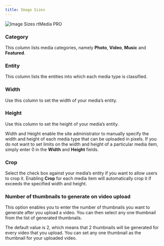 ```yaml
---
title: Image Sizes
---
```


![Image Sizes rtMedia PRO](http://docs.rtcamp.com/wp-content/uploads/2014/06/Image-Sizes-rtMedia-PRO.jpg)


### Category


This column lists media categories, namely **Photo**, **Video**, **Music** and **Featured**.


### Entity


This column lists the entities into which each media type is classified.


### Width


Use this column to set the width of your media’s entity.


### Height


Use this column to set the height of your media’s entity.

Width and Height enable the site administrator to manually specify the width and height of each media type that can be uploaded in pixels. If you do not want to set limits on the width and height of a particular media item, simply enter 0 in the **Width** and **Height** fields.


### Crop


Select the check box against your media’s entity if you want to allow users to crop it. Enabling **Crop** for each media item will automatically crop it if exceeds the specified width and height.


### Number of thumbnails to generate on video upload


This option enables you to enter the number of thumbnails you want to generate after you upload a video. You can then select any one thumbnail from the list of generated thumbnails.

The default value is 2, which means that 2 thumbnails will be generated for every video that you upload. You can set any one thumbnail as the thumbnail for your uploaded video.




